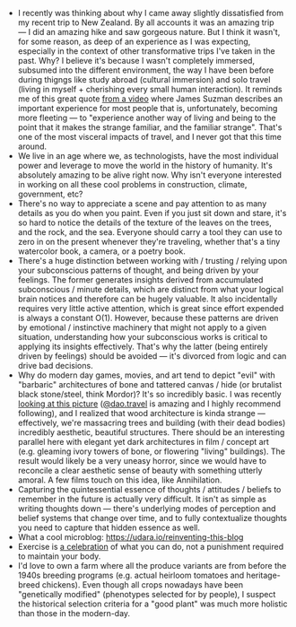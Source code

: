 - I recently was thinking about why I came away slightly dissatisfied from my recent trip to New Zealand. By all accounts it was an amazing trip — I did an amazing hike and saw gorgeous nature. But I think it wasn't, for some reason, as deep of an experience as I was expecting, especially in the context of other transformative trips I've taken in the past. Why? I believe it's because I wasn't completely immersed, subsumed into the different environment, the way I have been before during thigngs like study abroad (cultural immersion) and solo travel (living in myself + cherishing every small human interaction). It reminds me of this great quote [from a video](https://www.youtube.com/watch?v=P4SDBVaUboc) where James Suzman describes an important experience for most people that is, unfortunately, becoming more fleeting — to "experience another way of living and being to the point that it makes the strange familiar, and the familiar strange". That's one of the most visceral impacts of travel, and I never got that this time around.
- We live in an age where we, as technologists, have the most individual power and leverage to move the world in the history of humanity. It's absolutely amazing to be alive right now. Why isn't everyone interested in working on all these cool problems in construction, climate, government, etc?
- There's no way to appreciate a scene and pay attention to as many details as you do when you paint. Even if you just sit down and stare, it's so hard to notice the details of the texture of the leaves on the trees, and the rock, and the sea. Everyone should carry a tool they can use to zero in on the present whenever they're traveling, whether that's a tiny watercolor book, a camera, or a poetry book.
- There's a huge distinction between working with / trusting / relying upon your subconscious patterns of thought, and being driven by your feelings. The former generates insights derived from accumulated subconscious / minute details, which are distinct from what your logical brain notices and therefore can be hugely valuable. It also incidentally requires very little active attention, which is great since effort expended is always a constant O(1). However, because these patterns are driven by emotional / instinctive machinery that might not apply to a given situation, understanding how your subconscious works is critical to applying its insights effectively. That's why the latter (being entirely driven by feelings) should be avoided — it's divorced from logic and can drive bad decisions.
- Why do modern day games, movies, and art tend to depict "evil" with "barbaric" architectures of bone and tattered canvas / hide (or brutalist black stone/steel, think Mordor)? It's so incredibly basic. I was recently [looking at this picture](https://www.instagram.com/p/Cjz71ckKgQO/?igshid=YmMyMTA2M2Y=) ([@dao.travel](https://www.instagram.com/dao.travel/) is amazing and I highly recommend following), and I realized that wood architecture is kinda strange — effectively, we're massacring trees and building (with their dead bodies) incredibly aesthetic, beautiful structures. There should be an interesting parallel here with elegant yet dark architectures in film / concept art (e.g. gleaming ivory towers of bone, or flowering "living" buildings). The result would likely be a very uneasy horror, since we would have to reconcile a clear aesthetic sense of beauty with something utterly amoral. A few films touch on this idea, like Annihilation.
- Capturing the quintessential essence of thoughts / attitudes / beliefs to remember in the future is actually very difficult. It isn't as simple as writing thoughts down — there's underlying modes of perception and belief systems that change over time, and to fully contextualize thoughts you need to capture that hidden essence as well.
- What a cool microblog: https://udara.io/reinventing-this-blog
- Exercise is [a celebration](https://external-preview.redd.it/VDPvosbeTFKlG1CXSzynW6L-ifguJBMw8TFBeshnX68.jpg?auto=webp&s=88c3da021cc0f3003992ddc6e5904221ceb0c119) of what you can do, not a punishment required to maintain your body.
- I'd love to own a farm where all the produce variants are from before the 1940s breeding programs (e.g. actual heirloom tomatoes and heritage-breed chickens). Even though all crops nowadays have been "genetically modified" (phenotypes selected for by people), I suspect the historical selection criteria for a "good plant" was much more holistic than those in the modern-day.
